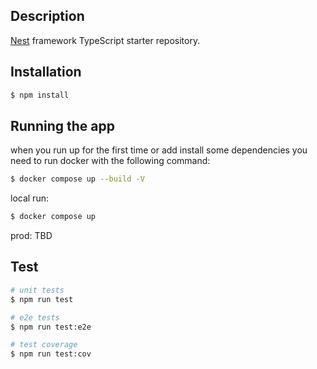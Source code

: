 ## Description

[Nest](https://github.com/nestjs/nest) framework TypeScript starter repository.

## Installation

```bash
$ npm install
```

## Running the app

when you run up for the first time or add install some dependencies you need to run docker with the following command:
```bash
$ docker compose up --build -V
```

local run:
```bash
$ docker compose up
```
prod:
TBD


## Test

```bash
# unit tests
$ npm run test

# e2e tests
$ npm run test:e2e

# test coverage
$ npm run test:cov
```
